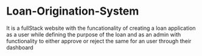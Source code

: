# Loan-Origination-System
It is a fullStack website with the funcationality of creating a loan application as a user while defining the purpose of the loan and  as an admin with functionality to either  approve or reject the same for an user through their dashboard
